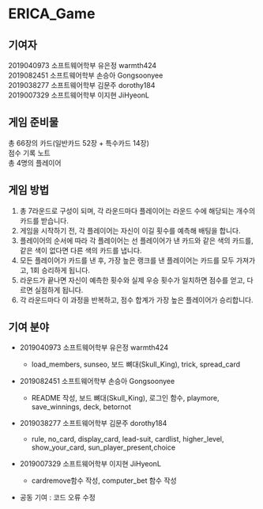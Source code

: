 # ERICA_Game

## 기여자
2019040973 소프트웨어학부 유은정 warmth424\
2019082451 소프트웨어학부 손승아 Gongsoonyee\
2019038277 소프트웨어학부 김문주 dorothy184\
2019007329 소프트웨어학부 이지현 JiHyeonL

## 게임 준비물
총 66장의 카드(일반카드 52장 + 특수카드 14장)\
점수 기록 노트\
총 4명의 플레이어

## 게임 방법
1. 총 7라운드로 구성이 되며, 각 라운드마다 플레이어는 라운드 수에 해당되는 개수의 카드를 받습니다.
2. 게임을 시작하기 전, 각 플레이어는 자신이 이길 횟수를 예측해 배팅을 합니다.
3. 플레이어의 순서에 따라 각 플레이어는 선 플레이어가 낸 카드와 같은 색의 카드를, 같은 색이 없다면 다른 색의 카드를 냅니다.
4. 모든 플레이어가 카드를 낸 후, 가장 높은 랭크를 낸 플레이어는 카드를 모두 가져가고, 1회 승리하게 됩니다.
5. 라운드가 끝나면 자신이 예측한 횟수와 실제 우승 횟수가 일치하면 점수를 얻고, 다르면 실점하게 됩니다.
6. 각 라운드마다 이 과정을 반복하고, 점수 합계가 가장 높은 플레이어가 승리합니다.


## 기여 분야
* 2019040973 소프트웨어학부 유은정 warmth424
  * load_members, sunseo, 보드 뼈대(Skull_King), trick, spread_card
* 2019082451 소프트웨어학부 손승아 Gongsoonyee
  * README 작성, 보드 뼈대(Skull_King), 로그인 함수, playmore, save_winnings, deck, betornot
* 2019038277 소프트웨어학부 김문주 dorothy184
  * rule, no_card, display_card, lead-suit, cardlist, higher_level, show_your_card, sun_player_present,choice
* 2019007329 소프트웨어학부 이지현 JiHyeonL
  * cardremove함수 작성, computer_bet 함수 작성

* 공동 기여 : 코드 오류 수정
